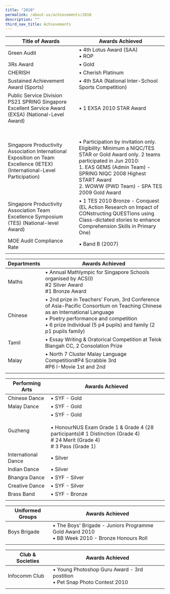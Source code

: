 ```yaml
---
title: "2010"
permalink: /about-us/achievements/2010
description: ""
third_nav_title: Achievements
---
```

| Title of Awards | Awards Achieved |
|---|---|
| Green Audit | • 4th Lotus Award (SAA)<br>• ROP |
| 3Rs Award | • Gold |
| CHERISH | • Cherish Platinum  |
| Sustained Achievement Award (Sports) | • 4th SAA (National Inter-School Sports Competition)  |
| Public Service Division PS21 SPRING Singapore Excellent Service Award (EXSA) (National-Level Award) | • 1 EXSA 2010 STAR Award |
| Singapore Productivity Association International Exposition on Team Excellence (IETEX) (International-Level Participation) | <br><br>• Participation by invitation only. Eligibility: Minimum a NIQC/TES STAR or Gold Award only. 2 teams participated in Jun 2010:<br>1. EAS GEMS (Admin Team) - SPRING NIQC 2008 Highest START Award<br>2. WOWW (PWD Team) - SPA TES 2009 Gold Award |
| Singapore Productivity Association Team Excellence Symposium (TES) (National-level Award) | • 1 TES 2010 Bronze - Conquest (EL Action Research on Impact of CONstructing QUESTions using Class-dictated stories to enhance Comprehension Skills in Primary One) |
| MOE Audit Compliance Rate | • Band B (2007) |
| | |

| Departments | Awards Achieved |
|---|---|
| Maths | • Annual Mathlympic for Singapore Schools organised by ACS(I)<br>#2 Silver Award<br>#1 Bronze Award |
| Chinese | • 2nd prize in Teachers' Forum, 3rd Conference of Asia-Pacific Consortium on Teaching Chinese as an International Language<br>• Poetry performance and competition<br>• 6 prize Individual (5 p4 pupils) and family (2 p1 pupils family) |
| Tamil | • Essay Writing & Oratorical Competition at Telok Blangah CC, 2 Consolation Prize |
| Malay | • North 7 Cluster Malay Language Competition#P4 Scrabble 3rd<br>#P6 I-Movie 1st and 2nd |
| | | 

| Performing Arts | Awards Achieved |
|---|---|
| Chinese Dance | • SYF - Gold |
| Malay Dance | • SYF - Gold |
| Guzheng | • SYF - Gold<br><br>• HonourNUS Exam Grade 1 & Grade 4 (28 participants)# 1 Distinction (Grade 4)<br># 24 Merit (Grade 4)<br># 3 Pass (Grade 1) |
| International Dance | • Silver |
| Indian Dance | • Silver |
| Bhangra Dance | • SYF - Silver |
| Creative Dance | • SYF - Silver |
| Brass Band | • SYF - Bronze |
| | |

| Uniformed Groups | Awards Achieved |
|---|---|
| Boys Brigade | • The Boys' Brigade - Juniors Programme Gold Award 2010<br>• BB Week 2010 - Bronze Honours Roll |
| | |

| Club & Societies | Awards Achieved |
|---|---|
| Infocomm Club | • Young Photoshop Guru Award - 3rd postition<br>• Pet Snap Photo Contest 2010 |
| | |